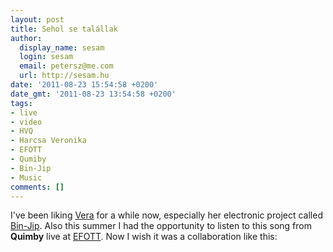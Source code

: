 ```yaml
---
layout: post
title: Sehol se talállak
author:
  display_name: sesam
  login: sesam
  email: petersz@me.com
  url: http://sesam.hu
date: '2011-08-23 15:54:58 +0200'
date_gmt: '2011-08-23 13:54:58 +0200'
tags:
- live
- video
- HVQ
- Harcsa Veronika
- EFOTT
- Qumiby
- Bin-Jip
- Music
comments: []
---
```


I've been liking [Vera](http://sesam.hu/2011/03/13/hvq-a-fonoban) for a while now, especially her electronic project called [Bin-Jip](http://bin-jip.hu/en). Also this summer I had the opportunity to listen to this song from **Quimby** live at [EFOTT](http://sesam.hu/2011/07/17/efott-2011). Now I wish it was a collaboration like this:

